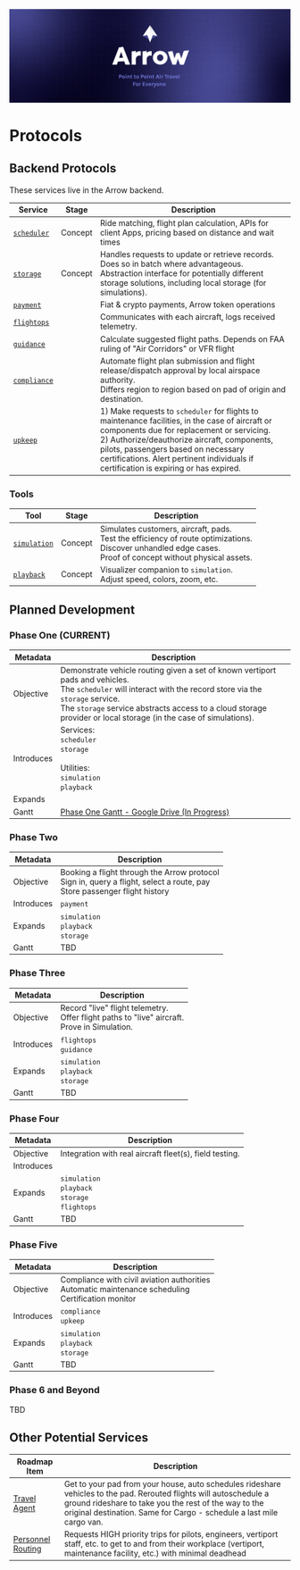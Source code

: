 ![Arrow Banner](https://github.com/Arrow-air/.github/raw/main/profile/assets/arrow_v2_twitter-banner_neu.png)

# Protocols

## Backend Protocols

These services live in the Arrow backend.

Service | Stage | Description
--- | --- | ---
[`scheduler`](./scheduler) | Concept | Ride matching, flight plan calculation, APIs for client Apps, pricing based on distance and wait times
[`storage`](./storage) | Concept |  Handles requests to update or retrieve records. Does so in batch where advantageous. Abstraction interface for potentially different storage solutions, including local storage (for simulations).
[`payment`](./payment) | | Fiat & crypto payments, Arrow token operations
[`flightops`](./flightops) | | Communicates with each aircraft, logs received telemetry.
[`guidance`](./guidance) | | Calculate suggested flight paths. Depends on FAA ruling of "Air Corridors" or VFR flight
[`compliance`](./compliance) | | Automate flight plan submission and flight release/dispatch approval by local airspace authority.<Br>Differs region to region based on pad of origin and destination.
[`upkeep`](./upkeep) | | 1) Make requests to `scheduler` for flights to maintenance facilities, in the case of aircraft or components due for replacement or servicing.<br>2) Authorize/deauthorize aircraft, components, pilots, passengers based on necessary certifications. Alert pertinent individuals if certification is expiring or has expired.

### Tools

Tool | Stage | Description
--- | --- | ---
[`simulation`](./test/simulation) | Concept | Simulates customers, aircraft, pads.<br/>Test the efficiency of route optimizations.<br/>Discover unhandled edge cases.<br/>Proof of concept without physical assets.
[`playback`](./test/playback) | Concept | Visualizer companion to `simulation`.<br/>Adjust speed, colors, zoom, etc.

## Planned Development

### Phase One **(CURRENT)**

Metadata | Description
--- | ---
Objective | Demonstrate vehicle routing given a set of known vertiport pads and vehicles.<br/>The `scheduler` will interact with the record store via the `storage` service.<br/>The `storage` service abstracts access to a cloud storage provider or local storage (in the case of simulations).
Introduces | Services:<br/>`scheduler`<br/>`storage`<br/><br/>Utilities:<br/>`simulation`<br/>`playback`
Expands |
Gantt | [Phase One Gantt - Google Drive (In Progress)](https://docs.google.com/spreadsheets/d/1n2YXbq1wimU18PORQtSU--8hPNuETFIXwcqq1udSDQI/edit?usp=sharing)

### Phase Two

Metadata | Description
--- | ---
Objective | Booking a flight through the Arrow protocol<br/>Sign in, query a flight, select a route, pay<br/>Store passenger flight history
Introduces | `payment`
Expands | `simulation`<br/>`playback`<br/>`storage`
Gantt | TBD

### Phase Three

Metadata | Description
--- | ---
Objective | Record "live" flight telemetry.<br/>Offer flight paths to "live" aircraft.<br/>Prove in Simulation.
Introduces | `flightops`<br/>`guidance`
Expands | `simulation`<br/>`playback`<br/>`storage`
Gantt | TBD

### Phase Four

Metadata | Description
--- | ---
Objective | Integration with real aircraft fleet(s), field testing.
Introduces |
Expands | `simulation`<br/>`playback`<br/>`storage`<br/>`flightops`
Gantt | TBD

### Phase Five

Metadata | Description
--- | ---
Objective | Compliance with civil aviation authorities<br/>Automatic maintenance scheduling<br/>Certification monitor
Introduces | `compliance`<br/>`upkeep`
Expands | `simulation`<br/>`playback`<br/>`storage`
Gantt | TBD

### Phase 6 and Beyond

TBD

## Other Potential Services

Roadmap Item | Description
--- | ---
[Travel Agent]() | Get to your pad from your house, auto schedules rideshare vehicles to the pad. Rerouted flights will autoschedule a ground rideshare to take you the rest of the way to the original destination. Same for Cargo - schedule a last mile cargo van.
[Personnel Routing]() | Requests HIGH priority trips for pilots, engineers, vertiport staff, etc. to get to and from their workplace (vertiport, maintenance facility, etc.) with minimal deadhead